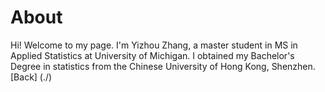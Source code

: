# About

Hi! Welcome to my page. I'm Yizhou Zhang, a master student in MS in Applied Statistics at University of Michigan. I obtained my Bachelor's Degree in statistics from the Chinese University of Hong Kong, Shenzhen. 
[Back] (./)

